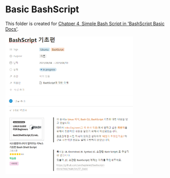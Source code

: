 # Basic BashScript

This folder is created for [Chatper 4, Simple Bash Script in 'BashScript Basic Docs'](https://www.notion.so/unchaptered/BashScript-23787fc18b28445eba8010eb9f2e3516?pvs=4).

<img
    style="width: 400px;"
    src="../../images/01_basic.png"/>